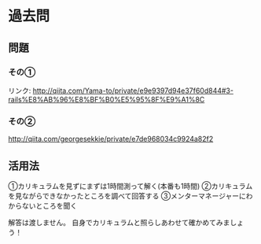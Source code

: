 # 過去問
## 問題
### その①
リンク: http://qiita.com/Yama-to/private/e9e9397d94e37f60d844#3-rails%E8%AB%96%E8%BF%B0%E5%95%8F%E9%A1%8C

### その②
http://qiita.com/georgesekkie/private/e7de968034c9924a82f2


## 活用法
①カリキュラムを見ずにまずは1時間測って解く(本番も1時間)
②カリキュラムを見ながらできなかったところを調べて回答する
③メンターマネージャーにわからないところを聞く

解答は渡しません。
自身でカリキュラムと照らしあわせて確かめてみましょう！

